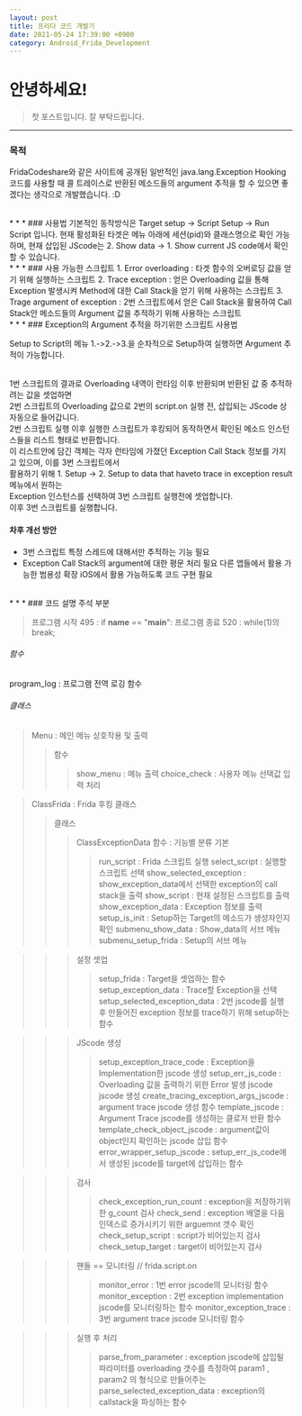 ```yaml
---
layout: post
title: 프리다 코드 개발기
date: 2021-05-24 17:39:00 +0900
category: Android_Frida_Development
---
```

# 안녕하세요!

> 첫 포스트입니다. 잘 부탁드립니다.

* * *
### 목적
FridaCodeshare와 같은 사이트에 공개된 일반적인 java.lang.Exception Hooking 코드를 사용할 때 콜 트레이스로 반환된 메소드들의 argument 추적을 할 수 있으면 좋겠다는 생각으로 개발했습니다. :D

<br>
* * * 
### 사용법
기본적인 동작방식은
Target setup -> Script Setup -> Run Script 입니다.
현재 활성화된 타겟은 메뉴 아래에 세션(pid)와 클래스명으로 확인 가능하며,
현재 삽입된 JScode는 2. Show data -> 1. Show current JS code에서 확인 할 수 있습니다.

<br>
* * * 
### 사용 가능한 스크립트
1. Error overloading : 타겟 함수의 오버로딩 값을 얻기 위해 실행하는 스크립트
2. Trace exception : 얻은 Overloading 값을 통해 Exception 발생시켜  Method에 대한 Call Stack을 얻기 위해 사용하는 스크립트
3. Trage argument of exception : 2번 스크립트에서 얻은 Call Stack을 활용하여 Call Stack안 메소드들의 Argument 값을 추적하기 위해 사용하는 스크립트

<br>
* * * 
### Exception의 Argument 추적을 하기위한 스크립트 사용법

Setup to Script의 메뉴 1.->2.->3.을 순차적으로 Setup하여 실행하면 Argument 추적이 가능합니다.<br><br>

1번 스크립트의 결과로 Overloading 내역이 런타임 이후 반환되며 반환된 값 중 추적하려는 값을 셋업하면<br>
2번 스크립트의 Overloading 값으로 2번의 script.on 실행 전, 삽입되는 JScode 상자동으로 들어갑니다.<br>
2번 스크립트 실행 이후 실행한 스크립트가 후킹되어 동작하면서 확인된 메소드 인스턴스들을 리스트 형태로 반환합니다.<br>
이 리스트안에 담긴 객체는 각자 런타임에 가졌던 Exception Call Stack 정보를 가지고 있으며, 이를 3번 스크립트에서<br>
활용하기 위해 1. Setup -> 2. Setup to data that haveto trace in exception result 메뉴에서 원하는 <br>
Exception 인스턴스를 선택하여 3번 스크립트 실행전에 셋업합니다.<br>
이후 3번 스크립트를 실행합니다.<br>

#### 차후 개선 방안
- 3번 스크립트 특정 스레드에 대해서만 추적하는 기능 필요
- Exception Call Stack의 argument에 대한 평문 처리 필요
다른 앱들에서 활용 가능한 범용성 확장
iOS에서 활용 가능하도록 코드 구현 필요

<br>
* * * 
### 코드 설명 주석 부분

> 프로그램 시작 495 : if __name__ == "__main__":
> 프로그램 종료 520 : while(1)의 break;

###### 함수
  program_log : 프로그램 전역 로깅 함수

###### 클래스 
>Menu : 메인 메뉴 상호작용 및 출력
>>함수
>>>show_menu : 메뉴 출력
>>>choice_check : 사용자 메뉴 선택값 입력 처리

>ClassFrida : Frida 후킹 클래스
>>클래스
>>>ClassExceptionData
>>함수 : 기능별 분류
>>>기본
>>>> run_script : Frida 스크립트 실행
>>>> select_script : 실행할 스크립트 선택
>>>> show_selected_exception : show_exception_data에서 선택한 exception의 call stack을 출력
>>>> show_script : 현재 설정된 스크립트를 출력
>>>> show_exception_data : Exception 정보를 출력
>>>> setup_is_init : Setup하는 Target의 메소드가 생성자인지 확인
>>>> submenu_show_data : Show_data의 서브 메뉴
>>>> submenu_setup_frida : Setup의 서브 메뉴

>>>설정 셋업
>>>> setup_frida : Target을 셋업하는 함수
>>>> setup_exception_data : Trace할 Exception을 선택
>>>> setup_selected_exception_data : 2번 jscode를 실행 후 만들어진 exception 정보를 trace하기 위해 setup하는 함수

>>>JScode 생성
>>>> setup_exception_trace_code : Exception을 Implementation한 jscode 생성
>>>> setup_err_js_code : Overloading 값을 출력하기 위한 Error 발생 jscode jscode 생성
>>>> create_tracing_exception_args_jscode : argument trace jscode 생성 함수
>>>> template_jscode : Argument Trace jscode를 생성하는 클로저 반환 함수
>>>> template_check_object_jscode : argument값이 object인지 확인하는 jscode 삽입 함수
>>>> error_wrapper_setup_jscode : setup_err_js_code에서 생성된 jscode를 target에 삽입하는 함수

>>> 검사
>>>> check_exception_run_count : exception을 저장하기위한 g_count 검사
>>>> check_send : exception 배열을 다음 인덱스로 증가시키기 위한 arguemnt 갯수 확인
>>>> check_setup_script : script가 비어있는지 검사
>>>> check_setup_target : target이 비어있는지 검사

>>>핸들 == 모니터링 // frida.script.on
>>>> monitor_error : 1번 error jscode의 모니터링 함수
>>>> monitor_exception : 2번 exception implementation jscode를 모니터링하는 함수
>>>> monitor_exception_trace : 3번 argument trace jscode 모니터링 함수

>>>실행 후 처리
>>>> parse_from_parameter : exception jscode에 삽입될 파라미터를 overloading 갯수를 측정하여 param1 , param2 의 형식으로 만들어주는
>>>> parse_selected_exception_data : exception의 callstack을 파싱하는 함수
 
